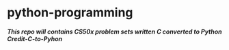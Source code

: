# python-programming


***This repo will contains CS50x problem sets written C converted to Python***
***​Credit-C-to-Pyhon***

